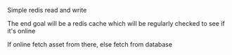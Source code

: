Simple redis read and write

The end goal will be a redis cache which will be regularly checked to see if it's online

If online fetch asset from there, else fetch from database 